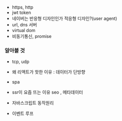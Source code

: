 -   https, http
-   jwt token
-   네이버는 반응형 디자인인가 적응형 디자인?(user agent)
-   url, dns 서버
-   virtual dom
-   비동기통신, promise

### 알아볼 것

-   tcp, udp

-   왜 리액트가 핫한 이유 : 데이터가 단방향

-   spa

-   ssr이 요즘 뜨는 이유 seo , 메타데이터

-   자바스크립트 동작원리

-   이벤트 루프

